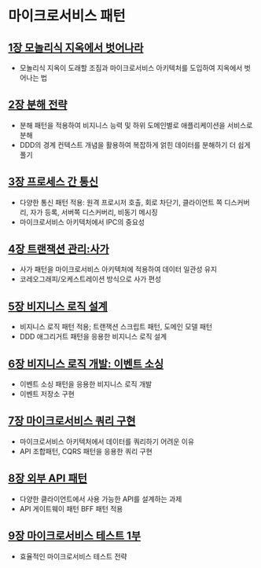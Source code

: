 # 마이크로서비스 패턴 
## [1장 모놀리식 지옥에서 벗어나라](src%2Fmain%2Fjava%2Fdevelop%2Fx%2Fmicroservices%2Fch1%2Fch1.md)
- 모놀리식 지옥이 도래할 조짐과 마이크로서비스 아키텍처를 도입하여 지옥에서 벗어나는 법

## [2장 분해 전략](src%2Fmain%2Fjava%2Fdevelop%2Fx%2Fmicroservices%2Fch2%2Fch2.md)
- 분해 패턴을 적용하여 비지니스 능력 및 하위 도메인별로 애플리케이션을 서비스로 분해
- DDD의 경계 컨텍스트 개념을 활용하여 복잡하게 얽힌 데이터를 분해하기 더 쉽게 풀기

## [3장 프로세스 간 통신](src%2Fmain%2Fjava%2Fdevelop%2Fx%2Fmicroservices%2Fch3%2Fch3.md)
- 다양한 통신 패턴 적용: 원격 프로시저 호출, 회로 차단기, 클라이언트 쪽 디스커버리, 자가 등록, 서버쪽 디스커버리, 비동기 메시징
- 마이크로서비스 아키텍처에서 IPC의 중요성

## [4장 트랜잭션 관리:사가](src%2Fmain%2Fjava%2Fdevelop%2Fx%2Fmicroservices%2Fch4%2Fch4.md)
- 사가 패턴을 마이크로서비스 아키텍처에 적용하여 데이터 일관성 유지
- 코레오그래피/오케스트레이션 방식으로 사가 편성

## [5장 비지니스 로직 설계](src%2Fmain%2Fjava%2Fdevelop%2Fx%2Fmicroservices%2Fch5%2Fch5.md)
- 비지니스 로직 패턴 적용; 트랜잭션 스크립트 패턴, 도메인 모델 패턴
- DDD 애그리거트 패턴을 응용한 비지니스 로직 설계

## [6장 비지니스 로직 개발: 이벤트 소싱](src%2Fmain%2Fjava%2Fdevelop%2Fx%2Fmicroservices%2Fch6%2Fch6.md)
- 이벤트 소싱 패턴을 응용한 비지니스 로직 개발
- 이벤트 저장소 구현

## [7장 마이크로서비스 쿼리 구현](src%2Fmain%2Fjava%2Fdevelop%2Fx%2Fmicroservices%2Fch7%2Fch7.md)
- 마이크로서비스 아키텍처에서 데이터를 쿼리하기 어려운 이유
- API 조합패턴, CQRS 패턴을 응용한 쿼리 구현

## [8장 외부 API 패턴](src%2Fmain%2Fjava%2Fdevelop%2Fx%2Fmicroservices%2Fch8%2Fch8.md)
- 다양한 클라이언트에서 사용 가능한 API를 설계하는 과제
- API 게이트웨이 패턴 BFF 패턴 적용

## [9장 마이크로서비스 테스트 1부](src%2Fmain%2Fjava%2Fdevelop%2Fx%2Fmicroservices%2Fch9%2Fch9.md)
- 효율적인 마이크로서비스 테스트 전략
